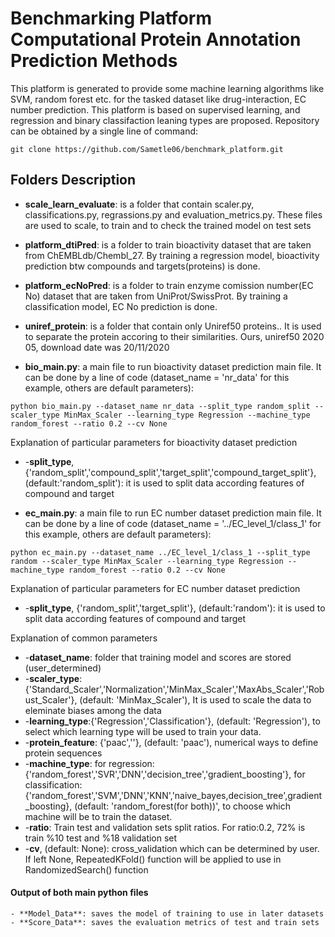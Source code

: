 # Benchmarking Platform Computational Protein Annotation Prediction Methods

This platform is generated to provide some machine learning algorithms like SVM, random forest etc. for the tasked dataset like drug-interaction, EC number prediction. This platform is based on supervised learning, and regression and binary classifaction leaning types are proposed. 
Repository can be obtained by a single line of command:
```
git clone https://github.com/Sametle06/benchmark_platform.git
```

## Folders Description

- **scale_learn_evaluate**: is a folder that contain scaler.py, classifications.py, regrassions.py and evaluation_metrics.py. These files are used to scale, to train and to check the trained model on test sets

- **platform_dtiPred**: is a folder to train bioactivity dataset that are taken from ChEMBLdb/Chembl_27. By training a regression model, bioactivity prediction btw compounds and targets(proteins) is done.

- **platform_ecNoPred**: is a folder to train enzyme comission number(EC No) dataset that are taken from UniProt/SwissProt. By training a classification model, EC No prediction is done. 

- **uniref_protein**: is a folder that contain only Uniref50 proteins.. It is used to separate the protein accoring to their similarities. Ours, uniref50 2020 05, download date was 20/11/2020 

- **bio_main.py**: a main file to run bioactivity dataset prediction main file. 
It can be done by a line of code (dataset_name = 'nr_data' for this example, others are default parameters):
```
python bio_main.py --dataset_name nr_data --split_type random_split --scaler_type MinMax_Scaler --learning_type Regression --machine_type random_forest --ratio 0.2 --cv None
```

Explanation of particular parameters for bioactivity dataset prediction
*    -**split_type**, {'random_split','compound_split','target_split','compound_target_split'}, (default:'random_split'): it is used to split data according features of compound and target

- **ec_main.py**: a main file to run EC number dataset prediction main file. 
It can be done by a line of code (dataset_name = '../EC_level_1/class_1' for this example, others are default parameters):
```
python ec_main.py --dataset_name ../EC_level_1/class_1 --split_type random --scaler_type MinMax_Scaler --learning_type Regression --machine_type random_forest --ratio 0.2 --cv None
```
Explanation of particular parameters for EC number dataset prediction
*    -**split_type**, {'random_split','target_split'}, (default:'random'): it is used to split data according features of compound and target

Explanation of common parameters
*    -**dataset_name**: folder that training model and scores are stored (user_determined)
*    -**scaler_type**:{'Standard_Scaler','Normalization','MinMax_Scaler','MaxAbs_Scaler','Robust_Scaler'}, (default: 'MinMax_Scaler'), It is used to scale the data to eleminate biases among the data
*    -**learning_type**:{'Regression','Classification'}, (default: 'Regression'), to select which learning type will be used to train your data.
* 	 -**protein_feature**: {'paac',''}, (default: 'paac'), numerical ways to define protein sequences
*    -**machine_type**: 
        for regression: {'random_forest','SVR','DNN','decision_tree','gradient_boosting'},
   	    for classification:{'random_forest','SVM','DNN','KNN','naive_bayes,decision_tree',gradient_boosting}, 
   	    (default: 'random_forest(for both))', to choose which machine will be to train the dataset.
*    -**ratio**: Train test and validation sets split ratios. For ratio:0.2, 
                72% is train %10 test and %18 validation set 
*    -**cv**, (default: None): cross_validation which can be determined by user. If left None, RepeatedKFold() function will be applied to use in RandomizedSearch() function


#### Output of both main python files
    - **Model_Data**: saves the model of training to use in later datasets
    - **Score_Data**: saves the evaluation metrics of test and train sets

























